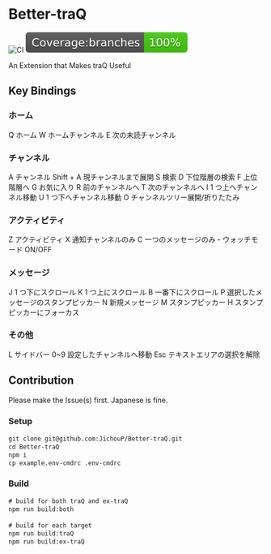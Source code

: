 # Better-traQ

![CI](https://github.com/JichouP/Better-traQ/workflows/CI/badge.svg) ![coverage](coverage/badge-branches.svg)

An Extension that Makes traQ Useful

## Key Bindings

### ホーム

Q ホーム
W ホームチャンネル
E 次の未読チャンネル

### チャンネル

A チャンネル
Shift + A 現チャンネルまで展開
S 検索
D 下位階層の検索
F 上位階層へ
G お気に入り
R 前のチャンネルへ
T 次のチャンネルへ
I 1 つ上へチャンネル移動
U 1 つ下へチャンネル移動
O チャンネルツリー展開/折りたたみ

### アクティビティ

Z アクティビティ
X 通知チャンネルのみ
C 一つのメッセージのみ
\- ウォッチモード ON/OFF

### メッセージ

J 1 つ下にスクロール
K 1 つ上にスクロール
B 一番下にスクロール
P 選択したメッセージのスタンプピッカー
N 新規メッセージ
M スタンプピッカー
H スタンプピッカーにフォーカス

### その他

L サイドバー
0~9 設定したチャンネルへ移動
Esc テキストエリアの選択を解除

## Contribution

Please make the Issue(s) first. Japanese is fine.

### Setup

```shell
git clone git@github.com:JichouP/Better-traQ.git
cd Better-traQ
npm i
cp example.env-cmdrc .env-cmdrc
```

### Build

```shell
# build for both traQ and ex-traQ
npm run build:both

# build for each target
npm run build:traQ
npm run build:ex-traQ
```
